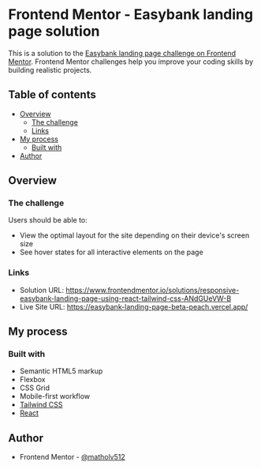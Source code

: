 # Frontend Mentor - Easybank landing page solution

This is a solution to the [Easybank landing page challenge on Frontend Mentor](https://www.frontendmentor.io/challenges/easybank-landing-page-WaUhkoDN). Frontend Mentor challenges help you improve your coding skills by building realistic projects. 

## Table of contents

- [Overview](#overview)
  - [The challenge](#the-challenge)
  - [Links](#links)
- [My process](#my-process)
  - [Built with](#built-with)
- [Author](#author)

## Overview

### The challenge

Users should be able to:

- View the optimal layout for the site depending on their device's screen size
- See hover states for all interactive elements on the page

### Links

- Solution URL: https://www.frontendmentor.io/solutions/responsive-easybank-landing-page-using-react-tailwind-css-ANdGUeVW-B
- Live Site URL: https://easybank-landing-page-beta-peach.vercel.app/

## My process

### Built with

- Semantic HTML5 markup
- Flexbox
- CSS Grid
- Mobile-first workflow
- [Tailwind CSS](https://tailwindcss.com/)
- [React](https://reactjs.org/)

## Author

- Frontend Mentor - [@matholv512](https://www.frontendmentor.io/profile/matholv512)
